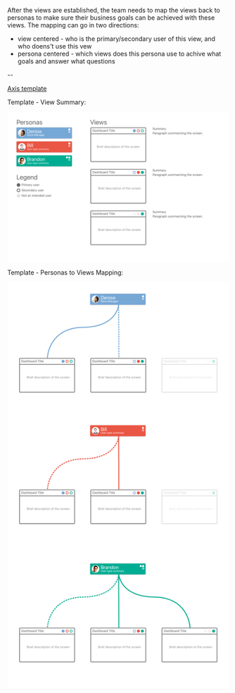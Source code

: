 After the views are established, the team needs to map the views back to personas to make sure their business goals can be achieved with these views. The mapping can go in two directions: 
* view centered - who is the primary/secondary user of this view, and who doens't use this vew
* persona centered - which views does this persona use to achive what goals and answer what questions

--

[Axis template](https://drive.google.com/open?id=0B2jmfR7rci5mbDVCN3RXaHA2Vlk)


Template - View Summary:

![View Summary](/images/views-summary.png?raw=true "View Summary")


Template - Personas to Views Mapping:

![Personas to Views](/images/personas-to-views.png?raw=true "Personas to Views")

